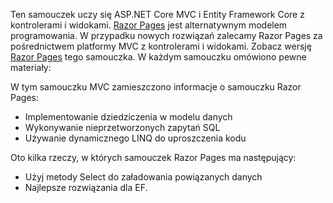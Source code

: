 Ten samouczek uczy się ASP.NET Core MVC i Entity Framework Core z kontrolerami i widokami. [Razor Pages](xref:razor-pages/index) jest alternatywnym modelem programowania. W przypadku nowych rozwiązań zalecamy Razor Pages za pośrednictwem platformy MVC z kontrolerami i widokami. Zobacz wersję [Razor Pages](xref:data/ef-rp/intro) tego samouczka. W każdym samouczku omówiono pewne materiały:

W tym samouczku MVC zamieszczono informacje o samouczku Razor Pages:

* Implementowanie dziedziczenia w modelu danych
* Wykonywanie nieprzetworzonych zapytań SQL
* Używanie dynamicznego LINQ do uproszczenia kodu

Oto kilka rzeczy, w których samouczek Razor Pages ma następujący:

* Użyj metody Select do załadowania powiązanych danych
* Najlepsze rozwiązania dla EF.
